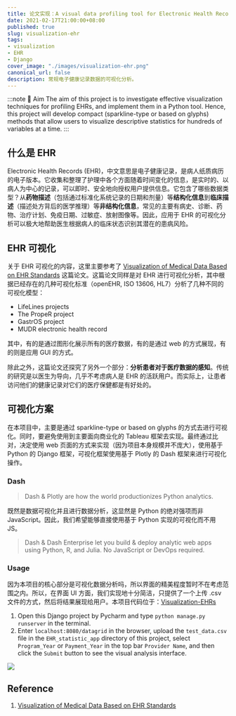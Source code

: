 ```yaml
---
title: 论文实现：A visual data profiling tool for Electronic Health Records (EHRs) dataset
date: 2021-02-17T21:00:00+08:00
published: true
slug: visualization-ehr
tags:
- visualization
- EHR
- Django
cover_image: "./images/visualization-ehr.png"
canonical_url: false
description: 常规电子健康记录数据的可视化分析。
---
```


:::note 🎯 Aim
The aim of this project is to investigate effective visualization techniques for profiling EHRs, and implement them in a Python tool. Hence, this project will develop compact (sparkline-type or based on glyphs) methods that allow users to visualize descriptive statistics for hundreds of variables at a time.
:::

## 什么是 EHR

Electronic Health Records (EHR)，中文意思是电子健康记录，是病人纸质病历的电子版本。它收集和整理了护理中各个方面随着时间变化的信息，是实时的、以病人为中心的记录，可以即时、安全地向授权用户提供信息。它包含了哪些数据类型？从**药物描述**（包括通过标准化系统记录的日期和剂量）等**结构化信息**到**临床描述**（描述处方背后的医学推理）等**非结构化信息**，常见的主要有病史、诊断、药物、治疗计划、免疫日期、过敏症、放射图像等。因此，应用于 EHR 的可视化分析可以极大地帮助医生根据病人的临床状态识别其潜在的患病风险。

## EHR 可视化

关于 EHR 可视化的内容，这里主要参考了 [Visualization of Medical Data Based on EHR Standards](https://pdfs.semanticscholar.org/0cf2/2fdf7c1d86ce2f7a1462a2b08c015289c8e1.pdf) 这篇论文。这篇论文同样是对 EHR 进行可视化分析，其中根据已经存在的几种可视化标准（openEHR, ISO 13606, HL7）分析了几种不同的可视化模型：

* LifeLines projects
* The PropeR project
* GastrOS project
* MUDR electronic health record

其中，有的是通过图形化展示所有的医疗数据，有的是通过 web 的方式展现，有的则是应用 GUI 的方式。

除此之外，这篇论文还探究了另外一个部分：**分析患者对于医疗数据的感知**。传统的研究是以医生为导向，几乎不考虑病人是 EHR 的活跃用户。而实际上，让患者访问他们的健康记录对它们的医疗保健都是有好处的。

## 可视化方案

在本项目中，主要是通过 sparkline-type or based on glyphs 的方式去进行可视化。同时，要避免使用到主要面向商业化的 Tableau 框架去实现。最终通过比对，决定使用 web 页面的方式来实现（因为项目本身规模并不庞大），使用基于 Python 的 Django 框架，可视化框架使用基于 Plotly 的 Dash 框架来进行可视化操作。

### Dash

> Dash & Plotly
are how the world productionizes Python analytics.

既然是数据可视化并且进行数据分析，这显然是 Python 的绝对强项而非 JavaScript。因此，我们希望能够直接使用基于 Python 实现的可视化而不用 JS。

> Dash & Dash Enterprise let you build & deploy analytic web apps using Python, R, and Julia. No JavaScript or DevOps required.

### Usage

因为本项目的核心部分是可视化数据分析吗，所以界面的精美程度暂时不在考虑范围之内。所以，在界面 UI 方面，我们实现地十分简洁，只提供了一个上传 .csv 文件的方式，然后将结果展现给用户。本项目代码位于：[Visualization-EHRs](https://github.com/HurleyWong/Visualization-EHRs)

1. Open this Django project by Pycharm and type `python manage.py runserver` in the terminal.
2. Enter `localhost:8080/datagrid` in the browser, upload the `test_data.csv` file in the `EHR_statistic_app` directory of this project, select `Program_Year` or `Payment_Year` in the top bar `Provider Name`, and then click the `Submit` button to see the visual analysis interface.

![](https://www.notion.so/image/https%3A%2F%2Fs3-us-west-2.amazonaws.com%2Fsecure.notion-static.com%2F2d87e504-5d1b-46b4-915b-38dfd87b7120%2FUntitled.png?table=block&id=fc288b54-c144-4447-bf09-94f655f214b0&spaceId=77b9deb7-cc8a-4bc2-82c7-73fdf2893565&width=6270&userId=&cache=v2)

## Reference

1. [Visualization of Medical Data Based on EHR Standards](https://pdfs.semanticscholar.org/0cf2/2fdf7c1d86ce2f7a1462a2b08c015289c8e1.pdf)